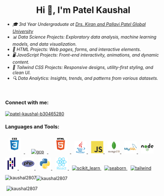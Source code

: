 <h1 align="center">Hi 👋, I'm Patel Kaushal</h1>
<!-- <h3 align="center">A passionate frontend developer from India</h3> -->
<p>
  <em>
    <ul>
        <li>🎓 3rd Year Undergraduate at <a href="https://kpgu.ac.in/">Drs. Kiran and Pallavi Patel Global University</a></li>
<!--         <li>👨‍💻 Aspiring Software Developer 🚀</li> -->
<!--         <li>🎨 Design Enthusiast 🎨</li> -->
<!--         <li>🌟 Obsessed with continuous learning and self-improvement</li> -->
             <li>📊 Data Science Projects: Exploratory data analysis, machine learning models, and data visualization.</li>
             <li>🚀 HTML Projects: Web pages, forms, and interactive elements.</li>
             <li>🖥️ JavaScript Projects: Front-end interactivity, animations, and dynamic content.</li>
             <li>🎨 Tailwind CSS Projects: Responsive designs, utility-first styling, and clean UI.</li>
             <li>🔍 Data Analytics: Insights, trends, and patterns from various datasets.</li>
<!--              <li>📚 Learning Resources: Notes, tutorials, and code snippets.</li> -->
    </ul>
  </em>  
</p>
<!-- <p align="left"> <img src="https://komarev.com/ghpvc/?username=kaushal2807&label=Profile%20views&color=0e75b6&style=flat" alt="kaushal2807" /> </p> -->

<h3 align="left">Connect with me:</h3>
<p align="left">
<a href="https://linkedin.com/in/patel-kaushal-b30465280" target="blank"><img align="center" src="https://raw.githubusercontent.com/rahuldkjain/github-profile-readme-generator/master/src/images/icons/Social/linked-in-alt.svg" alt="patel-kaushal-b30465280" height="30" width="40" /></a>

<h3 align="left">Languages and Tools:</h3>
 <p align="left">
    <a href="https://www.w3schools.com/css/" target="_blank" rel="noreferrer" style="padding-right: 10px;">
      <img src="https://raw.githubusercontent.com/devicons/devicon/master/icons/css3/css3-original-wordmark.svg" alt="css3" width="40" height="40" style="padding: 10px 10px 10px 10px"/>
    </a>
    <a href="https://cloud.google.com" target="_blank" rel="noreferrer" style="margin-right: 10px;">
      <img src="https://www.vectorlogo.zone/logos/google_cloud/google_cloud-icon.svg" alt="gcp" width="40" height="40" style="padding: 10px 10px 10px 10px"/>
    </a>
    <a href="https://www.w3.org/html/" target="_blank" rel="noreferrer" style="padding-right: 10px;">
      <img src="https://raw.githubusercontent.com/devicons/devicon/master/icons/html5/html5-original-wordmark.svg" alt="html5" width="40" height="40" style="padding: 10px 10px 10px 10px"/>
    </a>
    <a href="https://www.java.com" target="_blank" rel="noreferrer" style="padding-right: 10px;">
      <img src="https://raw.githubusercontent.com/devicons/devicon/master/icons/java/java-original.svg" alt="java" width="40" height="40"/>
    </a>
    <a href="https://developer.mozilla.org/en-US/docs/Web/JavaScript" target="_blank" rel="noreferrer" style="padding-right: 10px;">
      <img src="https://raw.githubusercontent.com/devicons/devicon/master/icons/javascript/javascript-original.svg" alt="javascript" width="40" height="40"/>
    </a>
    <a href="https://www.mongodb.com/" target="_blank" rel="noreferrer" style="padding-right: 10px;">
      <img src="https://raw.githubusercontent.com/devicons/devicon/master/icons/mongodb/mongodb-original-wordmark.svg" alt="mongodb" width="40" height="40"/>
    </a>
    <a href="https://www.mysql.com/" target="_blank" rel="noreferrer" style="padding-right: 10px;">
      <img src="https://raw.githubusercontent.com/devicons/devicon/master/icons/mysql/mysql-original-wordmark.svg" alt="mysql" width="40" height="40"/>
    </a>
    <a href="https://nodejs.org" target="_blank" rel="noreferrer" style="padding-right: 10px;">
      <img src="https://raw.githubusercontent.com/devicons/devicon/master/icons/nodejs/nodejs-original-wordmark.svg" alt="nodejs" width="40" height="40"/>
    </a>
    <a href="https://pandas.pydata.org/" target="_blank" rel="noreferrer" style="padding-right: 10px;">
      <img src="https://raw.githubusercontent.com/devicons/devicon/2ae2a900d2f041da66e950e4d48052658d850630/icons/pandas/pandas-original.svg" alt="pandas" width="40" height="40"/>
    </a>
    <a href="https://www.php.net" target="_blank" rel="noreferrer" style="padding-right: 10px;">
      <img src="https://raw.githubusercontent.com/devicons/devicon/master/icons/php/php-original.svg" alt="php" width="40" height="40"/>
    </a>
    <a href="https://www.python.org" target="_blank" rel="noreferrer" style="padding-right: 10px;">
      <img src="https://raw.githubusercontent.com/devicons/devicon/master/icons/python/python-original.svg" alt="python" width="40" height="40"/>
    </a>
    <a href="https://reactjs.org/" target="_blank" rel="noreferrer" style="padding-right: 10px;">
      <img src="https://raw.githubusercontent.com/devicons/devicon/master/icons/react/react-original-wordmark.svg" alt="react" width="40" height="40"/>
    </a>
    <a href="https://scikit-learn.org/" target="_blank" rel="noreferrer" style="padding-right: 10px;">
      <img src="https://upload.wikimedia.org/wikipedia/commons/0/05/Scikit_learn_logo_small.svg" alt="scikit_learn" width="40" height="40"/>
    </a>
    <a href="https://seaborn.pydata.org/" target="_blank" rel="noreferrer" style="padding-right: 10px;">
      <img src="https://seaborn.pydata.org/_images/logo-mark-lightbg.svg" alt="seaborn" width="40" height="40"/>
    </a>
    <a href="https://tailwindcss.com/" target="_blank" rel="noreferrer" style="padding-right: 10px;">
      <img src="https://www.vectorlogo.zone/logos/tailwindcss/tailwindcss-icon.svg" alt="tailwind" width="40" height="40"/>
    </a>

<p><img align="left" src="https://github-readme-stats.vercel.app/api/top-langs?username=kaushal2807&show_icons=true&locale=en&layout=compact&bg_color=fbeadc&text_color=black" alt="kaushal2807" /></p>

<p><img align="center" src="https://github-readme-streak-stats.herokuapp.com/?user=kaushal2807&theme=light" alt="kaushal2807" /></p>

<p> <img align="center" src="https://github-readme-stats.vercel.app/api?username=kaushal2807&show_icons=true&locale=en&bg_color=fbeadc&text_color=black" alt="kaushal2807" /></p>


